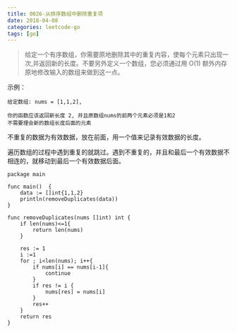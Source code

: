```yaml
---
title: 0026-从排序数组中删除重复项
date: 2018-04-08
categories: leetcode-go
tags: [go]
---
```

> 给定一个有序数组，你需要原地删除其中的重复内容，使每个元素只出现一次,并返回新的长度。不要另外定义一个数组，您必须通过用 O(1) 额外内存原地修改输入的数组来做到这一点。

<!--more-->

示例：
```
给定数组: nums = [1,1,2],

你的函数应该返回新长度 2, 并且原数组nums的前两个元素必须是1和2
不需要理会新的数组长度后面的元素
```

不重复的数据为有效数据，放在前面，用一个值来记录有效数据的长度。

遍历数组的过程中遇到重复的就跳过。遇到不重复的，并且和最后一个有效数据不相连的，就移动到最后一个有效数据后面。
```
package main

func main()  {
	data := []int{1,1,2}
	println(removeDuplicates(data))
}

func removeDuplicates(nums []int) int {
	if len(nums)<=1{
		return len(nums)
	}

	res := 1
	i :=1
	for ; i<len(nums); i++{
		if nums[i] == nums[i-1]{
			continue
		}
		if res != i {
			nums[res] = nums[i]
		}
		res++
	}
	return res
}

```